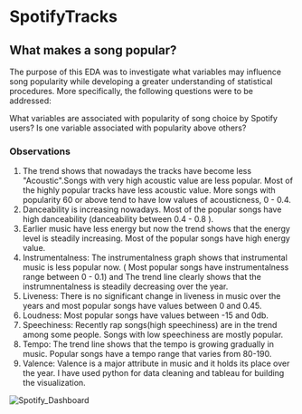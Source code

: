 # SpotifyTracks
## What makes a song popular?
The purpose of this EDA was to investigate what variables may influence song popularity while developing a greater understanding of statistical procedures. More specifically, the following questions were to be addressed:

What variables are associated with popularity of song choice by Spotify users? 
Is one variable associated with popularity above others? 

### Observations
1. The trend shows that nowadays the tracks have become less "Acoustic".Songs with very high acoustic value are less popular. Most of the highly popular tracks have less acoustic value. More songs with popularity 60 or above tend to have low values of acousticness, 0 - 0.4.
2. Danceability is increasing nowadays. Most of the popular songs have high danceability (danceability between 0.4 - 0.8 ).
3. Earlier music have less energy but now the trend shows that the energy level is steadily increasing. Most of the popular songs have high energy value.
4. Instrumentalness: The instrumentalness graph shows that instrumental music is less popular now. ( Most popular songs have instrumentalness range between 0 - 0.1) and The trend line clearly shows that the instrumnentalness is steadily decreasing over the year.
5. Liveness: There is no significant change in liveness in music over the years and most popular songs have values between 0 and 0.45.
6. Loudness: Most popular songs have values between -15 and 0db. 
7. Speechiness: Recently rap songs(high speechiness) are in the trend among some people. Songs with low speechiness are mostly popular.
8. Tempo: The trend line shows that the tempo is growing gradually in music. Popular songs have a tempo range that varies from 80-190.
9. Valence: Valence is a major attribute in music and it holds its place over the year. 
I have used python for data cleaning and tableau for building the visualization.

![Spotify_Dashboard ](https://user-images.githubusercontent.com/73730336/156463669-279ff900-27fe-42b8-bd3d-7423904d8aa9.png)
